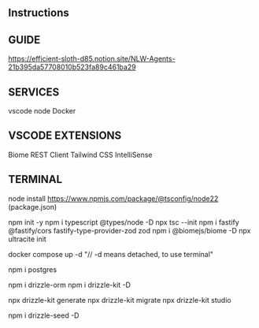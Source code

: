 ## Instructions

## GUIDE
https://efficient-sloth-d85.notion.site/NLW-Agents-21b395da57708010b523fa89c461ba29

## SERVICES
vscode
node
Docker

## VSCODE EXTENSIONS
Biome
REST Client
Tailwind CSS IntelliSense

## TERMINAL
node install
https://www.npmjs.com/package/@tsconfig/node22 (package.json)

npm init -y
npm i typescript @types/node -D
npx tsc --init
npm i fastify @fastify/cors fastify-type-provider-zod zod
npm i @biomejs/biome -D
npx ultracite init

docker compose up -d "// -d means detached, to use terminal"

npm i postgres

npm i drizzle-orm
npm i drizzle-kit -D

npx drizzle-kit generate
npx drizzle-kit migrate
npx drizzle-kit studio

npm i drizzle-seed -D
